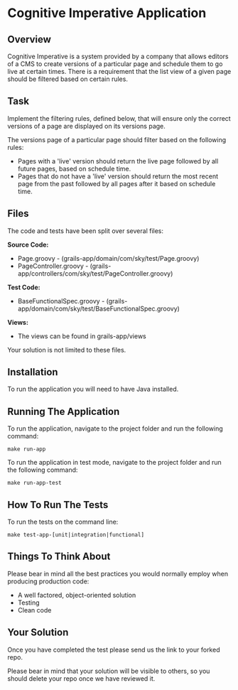 # Cognitive Imperative Application

## Overview

Cognitive Imperative is a system provided by a company that allows editors of a CMS to create versions of a
particular page and schedule them to go live at certain times. There is a requirement that the list view of a given
page should be filtered based on certain rules.


## Task

Implement the filtering rules, defined below, that will ensure only the correct versions of a page are displayed on its
versions page.

The versions page of a particular page should filter based on the following rules:

* Pages with a 'live' version should return the live page followed by all future pages, based on schedule time.
* Pages that do not have a 'live' version should return the most recent page from the past followed by all pages after it based on schedule time.

## Files

The code and tests have been split over several files:

**Source Code:**

* Page.groovy - (grails-app/domain/com/sky/test/Page.groovy)
* PageController.groovy - (grails-app/controllers/com/sky/test/PageController.groovy)

**Test Code:**

* BaseFunctionalSpec.groovy - (grails-app/domain/com/sky/test/BaseFunctionalSpec.groovy)

**Views:**
* The views can be found in grails-app/views

Your solution is not limited to these files.


## Installation

To run the application you will need to have Java installed.

## Running The Application

To run the application, navigate to the project folder and run the following command:
````
make run-app
````
To run the application in test mode, navigate to the project folder and run the following command:
````
make run-app-test
````

## How To Run The Tests

To run the tests on the command line:
````
make test-app-[unit|integration|functional]
````

## Things To Think About

Please bear in mind all the best practices you would normally employ when producing production code:

* A well factored, object-oriented solution
* Testing
* Clean code

## Your Solution

Once you have completed the test please send us the link to your forked repo.

Please bear in mind that your solution will be visible to others, so you should delete your repo once we have reviewed it.
